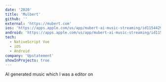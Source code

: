 ```yaml
---
date: '2020'
title: 'Mulbert'
github: ''
external: 'https://mubert.com'
ios: 'https://apps.apple.com/us/app/mubert-ai-music-streaming/id1154429580'
android: 'https://apps.apple.com/us/app/mubert-ai-music-streaming/id1154429580'
tech:
  - NativeScript Vue
  - iOS
  - Android
company: 'Upstatement'
showInProjects: true
---
```

AI generated music which I was a editor on
